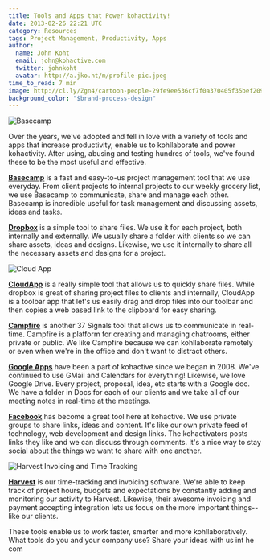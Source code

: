 ```yaml
---
title: Tools and Apps that Power kohactivity!
date: 2013-02-26 22:21 UTC
category: Resources
tags: Project Management, Productivity, Apps
author:
  name: John Koht
  email: john@kohactive.com
  twitter: johnkoht
  avatar: http://a.jko.ht/m/profile-pic.jpeg
time_to_read: 7 min
image: http://cl.ly/Zgn4/cartoon-people-29fe9ee536cf7f0a370405f35bef2093.jpg
background_color: "$brand-process-design"
---
```


![Basecamp](http://cl.ly/Zgn4/cartoon-people-29fe9ee536cf7f0a370405f35bef2093.jpg)

Over the years, we've adopted and fell in love with a variety of tools and apps that increase productivity, enable us to kohllaborate and power kohactivity. After using, abusing and testing hundres of tools, we've found these to be the most useful and effective.

**[Basecamp](http://www.basecamp.com)** is a fast and easy-to-us project management tool that we use everyday. From client projects to internal projects to our weekly grocery list, we use Basecamp to communicate, share and manage each other. Basecamp is incredible useful for task management and discussing assets, ideas and tasks.

**[Dropbox](http://www.dropbox.com)** is a simple tool to share files. We use it for each project, both internally and externally. We usually share a folder with clients so we can share assets, ideas and designs. Likewise, we use it internally to share all the necessary assets and designs for a project.

![Cloud App](http://a.jko.ht/m/blog_standard_application_preview.png)

**[CloudApp](http://www.getcloudapp.com)** is a really simple tool that allows us to quickly share files. While dropbox is great of sharing project files to clients and internally, CloudApp is a toolbar app that let's us easily drag and drop files into our toolbar and then copies a web based link to the clipboard for easy sharing.

**[Campfire](https://campfirenow.com)** is another 37 Signals tool that allows us to communicate in real-time. Campfire is a platform for creating and managing chatrooms, either private or public. We like Campfire because we can kohllaborate remotely or even when we're in the office and don't want to distract others.

**[Google Apps](http://www.google.com/enterprise/apps/business/)** have been a part of kohactive since we began in 2008. We've continued to use GMail and Calendars for everything! Likewise, we love Google Drive. Every project, proposal, idea, etc starts with a Google doc. We have a folder in Docs for each of our clients and we take all of our meeting notes in real-time at the meetings.

**[Facebook](https://www.facebook.com/about/groups/)** has become a great tool here at kohactive. We use private groups to share links, ideas and content. It's like our own private feed of technology, web development and design links. The kohactivators posts links they like and we can discuss through comments. It's a nice way to stay social about the things we want to share with one another.

![Harvest Invoicing and Time Tracking](http://cl.ly/Zi6f/powerful-time-reporting@2x-8ed4994cb0f1e6962f227fd06f50fd82.png)

**[Harvest](http://www.getharvest.com)** is our time-tracking and invoicing software. We're able to keep track of project hours, budgets and expectations by constantly adding and monitoring our activity to Harvest. Likewise, their awesome invoicing and payment accepting integration lets us focus on the more important things--like our clients.

These tools enable us to work faster, smarter and more kohllaboratively. What tools do you and your company use? Share your ideas with us int he com

